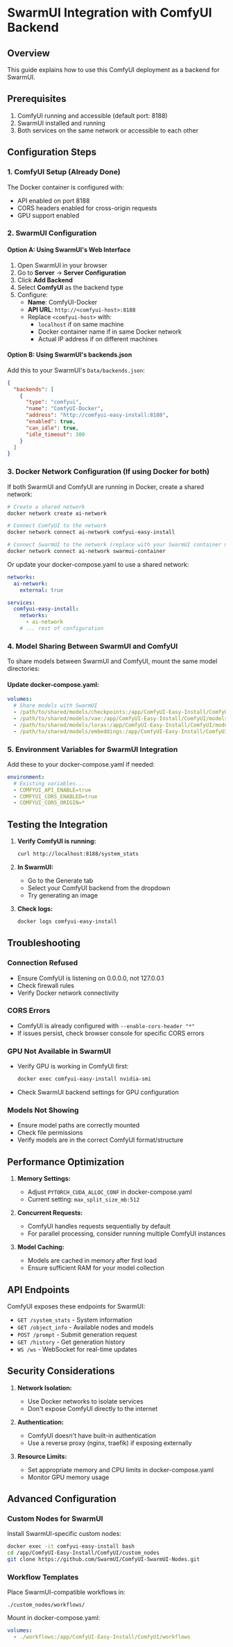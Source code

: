 # SwarmUI Integration with ComfyUI Backend

## Overview
This guide explains how to use this ComfyUI deployment as a backend for SwarmUI.

## Prerequisites
1. ComfyUI running and accessible (default port: 8188)
2. SwarmUI installed and running
3. Both services on the same network or accessible to each other

## Configuration Steps

### 1. ComfyUI Setup (Already Done)
The Docker container is configured with:
- API enabled on port 8188
- CORS headers enabled for cross-origin requests
- GPU support enabled

### 2. SwarmUI Configuration

#### Option A: Using SwarmUI's Web Interface
1. Open SwarmUI in your browser
2. Go to **Server** → **Server Configuration**
3. Click **Add Backend**
4. Select **ComfyUI** as the backend type
5. Configure:
   - **Name**: ComfyUI-Docker
   - **API URL**: `http://<comfyui-host>:8188`
   - Replace `<comfyui-host>` with:
     - `localhost` if on same machine
     - Docker container name if in same Docker network
     - Actual IP address if on different machines

#### Option B: Using SwarmUI's backends.json
Add this to your SwarmUI's `Data/backends.json`:

```json
{
  "backends": [
    {
      "type": "comfyui",
      "name": "ComfyUI-Docker",
      "address": "http://comfyui-easy-install:8188",
      "enabled": true,
      "can_idle": true,
      "idle_timeout": 300
    }
  ]
}
```

### 3. Docker Network Configuration (If using Docker for both)

If both SwarmUI and ComfyUI are running in Docker, create a shared network:

```bash
# Create a shared network
docker network create ai-network

# Connect ComfyUI to the network
docker network connect ai-network comfyui-easy-install

# Connect SwarmUI to the network (replace with your SwarmUI container name)
docker network connect ai-network swarmui-container
```

Or update your docker-compose.yaml to use a shared network:

```yaml
networks:
  ai-network:
    external: true

services:
  comfyui-easy-install:
    networks:
      - ai-network
    # ... rest of configuration
```

### 4. Model Sharing Between SwarmUI and ComfyUI

To share models between SwarmUI and ComfyUI, mount the same model directories:

#### Update docker-compose.yaml:
```yaml
volumes:
  # Share models with SwarmUI
  - /path/to/shared/models/checkpoints:/app/ComfyUI-Easy-Install/ComfyUI/models/checkpoints
  - /path/to/shared/models/vae:/app/ComfyUI-Easy-Install/ComfyUI/models/vae
  - /path/to/shared/models/loras:/app/ComfyUI-Easy-Install/ComfyUI/models/loras
  - /path/to/shared/models/embeddings:/app/ComfyUI-Easy-Install/ComfyUI/models/embeddings
```

### 5. Environment Variables for SwarmUI Integration

Add these to your docker-compose.yaml if needed:

```yaml
environment:
  # Existing variables...
  - COMFYUI_API_ENABLE=true
  - COMFYUI_CORS_ENABLED=true
  - COMFYUI_CORS_ORIGIN=*
```

## Testing the Integration

1. **Verify ComfyUI is running:**
   ```bash
   curl http://localhost:8188/system_stats
   ```

2. **In SwarmUI:**
   - Go to the Generate tab
   - Select your ComfyUI backend from the dropdown
   - Try generating an image

3. **Check logs:**
   ```bash
   docker logs comfyui-easy-install
   ```

## Troubleshooting

### Connection Refused
- Ensure ComfyUI is listening on 0.0.0.0, not 127.0.0.1
- Check firewall rules
- Verify Docker network connectivity

### CORS Errors
- ComfyUI is already configured with `--enable-cors-header "*"`
- If issues persist, check browser console for specific CORS errors

### GPU Not Available in SwarmUI
- Verify GPU is working in ComfyUI first:
  ```bash
  docker exec comfyui-easy-install nvidia-smi
  ```
- Check SwarmUI backend settings for GPU configuration

### Models Not Showing
- Ensure model paths are correctly mounted
- Check file permissions
- Verify models are in the correct ComfyUI format/structure

## Performance Optimization

1. **Memory Settings:**
   - Adjust `PYTORCH_CUDA_ALLOC_CONF` in docker-compose.yaml
   - Current setting: `max_split_size_mb:512`

2. **Concurrent Requests:**
   - ComfyUI handles requests sequentially by default
   - For parallel processing, consider running multiple ComfyUI instances

3. **Model Caching:**
   - Models are cached in memory after first load
   - Ensure sufficient RAM for your model collection

## API Endpoints

ComfyUI exposes these endpoints for SwarmUI:

- `GET /system_stats` - System information
- `GET /object_info` - Available nodes and models
- `POST /prompt` - Submit generation request
- `GET /history` - Get generation history
- `WS /ws` - WebSocket for real-time updates

## Security Considerations

1. **Network Isolation:**
   - Use Docker networks to isolate services
   - Don't expose ComfyUI directly to the internet

2. **Authentication:**
   - ComfyUI doesn't have built-in authentication
   - Use a reverse proxy (nginx, traefik) if exposing externally

3. **Resource Limits:**
   - Set appropriate memory and CPU limits in docker-compose.yaml
   - Monitor GPU memory usage

## Advanced Configuration

### Custom Nodes for SwarmUI
Install SwarmUI-specific custom nodes:

```bash
docker exec -it comfyui-easy-install bash
cd /app/ComfyUI-Easy-Install/ComfyUI/custom_nodes
git clone https://github.com/SwarmUI/ComfyUI-SwarmUI-Nodes.git
```

### Workflow Templates
Place SwarmUI-compatible workflows in:
```
./custom_nodes/workflows/
```

Mount in docker-compose.yaml:
```yaml
volumes:
  - ./workflows:/app/ComfyUI-Easy-Install/ComfyUI/workflows
```
